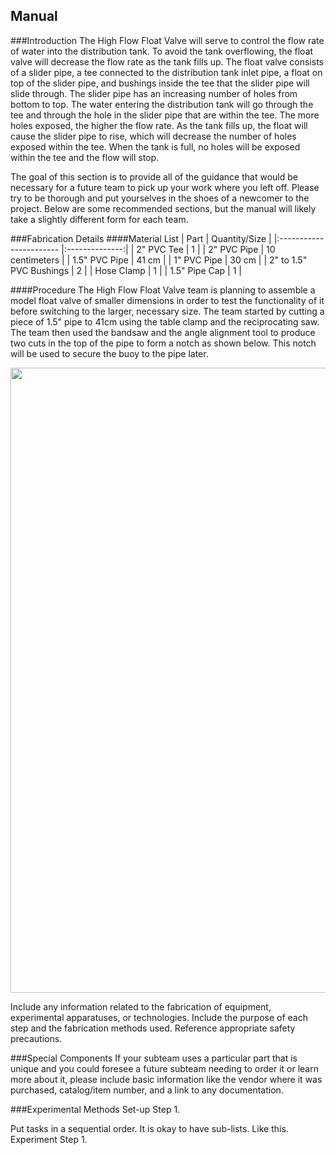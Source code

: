 ## Manual

###Introduction
The High Flow Float Valve will serve to control the flow rate of water into the distribution tank. To avoid the tank overflowing, the float valve will decrease the flow rate as the tank fills up. The float valve consists of a slider pipe, a tee connected to the distribution tank inlet pipe, a float on top of the slider pipe, and bushings inside the tee that the slider pipe will slide through. The slider pipe has an increasing number of holes from bottom to top. The water entering the distribution tank will go through the tee and through the hole in the slider pipe that are within the tee. The more holes exposed, the higher the flow rate. As the tank fills up, the float will cause the slider pipe to rise, which will decrease the number of holes exposed within the tee. When the tank is full, no holes will be exposed within the tee and the flow will stop.

The goal of this section is to provide all of the guidance that would be necessary for a future team to pick up your work where you left off. Please try to be thorough and put yourselves in the shoes of a newcomer to the project. Below are some recommended sections, but the manual will likely take a slightly different form for each team.


###Fabrication Details
####Material List
| Part                    | Quantity/Size  |
|:----------------------- |:--------------:|
| 2" PVC Tee              |       1        |
| 2" PVC Pipe             | 10 centimeters |
| 1.5" PVC Pipe           |     41 cm      |
| 1" PVC Pipe             |     30 cm      |
| 2" to 1.5" PVC Bushings |       2        |
| Hose Clamp              |       1        |
| 1.5" Pipe Cap           |       1        |                            


####Procedure
The High Flow Float Valve team is planning to assemble a model float valve of smaller dimensions in order to test the functionality of it before switching to the larger, necessary size. The team started by cutting a piece of 1.5" pipe to 41cm using the table clamp and the reciprocating saw. The team then used the bandsaw and the angle alignment tool to produce two cuts in the top of the pipe to form a notch as shown below.  This notch will be used to secure the buoy to the pipe later.

<img src="https://github.com/AguaClara/float_valve/blob/master/Pictures/IMG_7813.jpg?raw=true"  height = 1000>



Include any information related to the fabrication of equipment, experimental apparatuses, or technologies. Include the purpose of each step and the fabrication methods used. Reference appropriate safety precautions.



###Special Components
If your subteam uses a particular part that is unique and you could foresee a future subteam needing to order it or learn more about it, please include basic information like the vendor where it was purchased, catalog/item number, and a link to any documentation.

###Experimental Methods
Set-up
Step 1.

Put tasks in a sequential order.
It is okay to have sub-lists.
Like this.
Experiment
Step 1.
